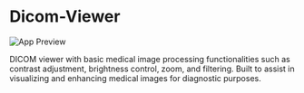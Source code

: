 # Dicom-Viewer

![App Preview](assets/dicom_viewer_screenshot.png)

DICOM viewer with basic medical image processing functionalities such as contrast adjustment, brightness control, zoom, and filtering. Built to assist in visualizing and enhancing medical images for diagnostic purposes.
